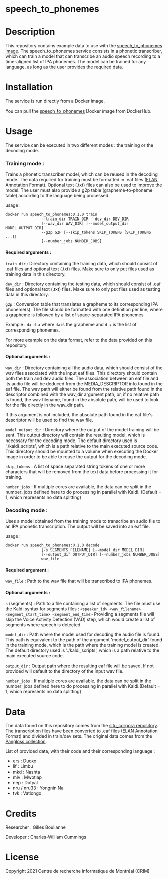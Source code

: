 # speech_to_phonemes

# Description
This repository contains example data to use with the [speech_to_phonemes image](https://hub.docker.com/r/crimca/speech_to_phonemes).
The speech_to_phonemes service consists in a phonetic transcriber, which can train a model that can transcribe
an audio speech recording to a time-aligned list of IPA phonemes. The model can be trained for any language, as long as
the user provides the required data.

# Installation
The service is run directly from a Docker image.

You can pull the [speech_to_phonemes](https://hub.docker.com/r/crimca/speech_to_phonemes) Docker image from DockerHub.

# Usage
The service can be executed in two different modes : the training or the decoding mode.

### Training mode :
Trains a phonetic transcriber model, which can be reused in the decoding mode.
The data required for training must be formatted in .eaf files ([ELAN](https://archive.mpi.nl/tla/elan) Annotation Format).
Optional text (.txt) files can also be used to improve the model.
The user must also provide a g2p table (grapheme-to-phoneme table) according to the language being processed.

usage : 
```
docker run speech_to_phonemes:0.1.0 train 
                --train_dir TRAIN_DIR --dev_dir DEV_DIR
                [--wav_dir WAV_DIR] [--model_output_dir MODEL_OUTPUT_DIR]
                --g2p G2P [--skip_tokens SKIP_TOKENS [SKIP_TOKENS ...]]
                [--number_jobs NUMBER_JOBS]
```

#### Required arguments :
`train_dir` : Directory containing the training data, which should consist of .eaf files and optional text (.txt) files.
Make sure to only put files used as training data in this directory. 

`dev_dir` : Directory containing the testing data, which should consist of .eaf files and optional text (.txt) files.
Make sure to only put files used as testing data in this directory.

`g2p` : Conversion table that translates a grapheme to its corresponding IPA phoneme(s). The file should be formatted
with one definition per line, where a grapheme is followed by a list of space-separated IPA phonemes.

Example : `dʑ d ʑ` where `dʑ` is the grapheme and `d ʑ` is the list of corresponding phonemes.

For more example on the data format, refer to the data provided on this repository.

#### Optional arguments :
`wav_dir` : Directory containing all the audio data, which should consist of the wav files associated with the
input eaf files. This directory should contain both the train and dev audio files. The association between
an eaf file and its audio file will be deduced from the MEDIA_DESCRIPTOR info found in the eaf file. The
wav path will either be found from the relative path found in the descriptor combined with the wav_dir
argument path, or, if no relative path is found, the wav filename, found in the absolute path, will be used
to look for the file directly in the wav_dir path. 

If this argument is not included, the absolute path found in the eaf file's descriptor will be used to find the wav file.

`model_output_dir` : Directory where the output of the model training will be sent. This output directory will contain
the resulting model, which is necessary for the decoding mode. The default directory used is './kaldi_scripts', which is a
path relative to the main executed source code. This directory should be mounted to a volume when executing the Docker
image in order to be able to reuse the output for the decoding mode.

`skip_tokens` : A list of space separated string tokens of one or more characters that will be removed from the text data
before processing it for training.

`number_jobs` : If multiple cores are available, the data can be split in the number_jobs defined here to do processing in
parallel with Kaldi. (Default = 1, which represents no data splitting)


### Decoding mode :
Uses a model obtained from the training mode to transcribe an audio file to an IPA phonetic transcription.
The output will be saved into an eaf file.

usage : 
```
docker run speech_to_phonemes:0.1.0 decode 
                [-s SEGMENTS_FILENAME] [--model_dir MODEL_DIR]
                [--output_dir OUTPUT_DIR] [--number_jobs NUMBER_JOBS]
                wav_file
```

#### Required argument :
`wav_file` : Path to the wav file that will be transcribed to IPA phonemes.

#### Optional arguments :
`s` (segments) : Path to a file containing a list of segments. The file must use the Kaldi syntax for segments
files : 
`<speaker_id> <wav_filename> <segment_start_time> <segment_end_time>`
Providing a segments file will skip the Voice Activity Detection (VAD) step, which would create a list of segments where 
speech is detected.

`model_dir` : Path where the model used for decoding the audio file is found. This path is equivalent to the
path of the argument 'model_output_dir' found in the training mode, which is the path where the training model is created.
The default directory used is './kaldi_scripts', which is a path relative to the main executed source code.

`output_dir` : Output path where the resulting eaf file will be saved. If not provided will default to the directory
of the input wav file.

`number_jobs` : If multiple cores are available, the data can be split in the number_jobs defined here to do processing in
parallel with Kaldi.(Default = 1, which represents no data splitting)

# Data
The data found on this repository comes from the [sltu_corpora repository](https://github.com/gw17/sltu_corpora). 
The transcription files have been converted to .eaf files ([ELAN](https://archive.mpi.nl/tla/elan) Annotation Format)
and divided in train/dev sets. The original data comes from the [Pangloss collection](https://pangloss.cnrs.fr/).

List of provided data, with their code and their corresponding language :
* ers : Duoxo
* lif : Limbu
* mkd : Nashta
* mlv : Mwotlap
* nep : Dotyal
* nru / nru33 : Yongnin Na
* tvk : Vatlongo

# Credits
Researcher : Gilles Boulianne

Developer : Charles-William Cummings

# License
Copyright 2021 Centre de recherche informatique de Montréal (CRIM)
